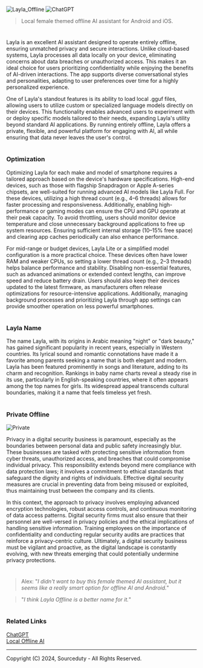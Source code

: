 ![Layla_Offline](https://github.com/user-attachments/assets/055d669d-ad6e-4275-b6bc-6c75e0ff775d)
![ChatGPT](https://github.com/user-attachments/assets/0fed1d99-0e4d-45f8-badf-4d2fc7caa9ac)

> Local female themed offline AI assistant for Android and iOS.
#

Layla is an excellent AI assistant designed to operate entirely offline, ensuring unmatched privacy and secure interactions. Unlike cloud-based systems, Layla processes all data locally on your device, eliminating concerns about data breaches or unauthorized access. This makes it an ideal choice for users prioritizing confidentiality while enjoying the benefits of AI-driven interactions. The app supports diverse conversational styles and personalities, adapting to user preferences over time for a highly personalized experience.

One of Layla's standout features is its ability to load local .gguf files, allowing users to utilize custom or specialized language models directly on their devices. This functionality enables advanced users to experiment with or deploy specific models tailored to their needs, expanding Layla's utility beyond standard AI applications. By running entirely offline, Layla offers a private, flexible, and powerful platform for engaging with AI, all while ensuring that data never leaves the user's control.

#
### Optimization

Optimizing Layla for each make and model of smartphone requires a tailored approach based on the device's hardware specifications. High-end devices, such as those with flagship Snapdragon or Apple A-series chipsets, are well-suited for running advanced AI models like Layla Full. For these devices, utilizing a high thread count (e.g., 4–6 threads) allows for faster processing and responsiveness. Additionally, enabling high-performance or gaming modes can ensure the CPU and GPU operate at their peak capacity. To avoid throttling, users should monitor device temperature and close unnecessary background applications to free up system resources. Ensuring sufficient internal storage (10–15% free space) and clearing app caches periodically can also enhance performance.

For mid-range or budget devices, Layla Lite or a simplified model configuration is a more practical choice. These devices often have lower RAM and weaker CPUs, so setting a lower thread count (e.g., 2–3 threads) helps balance performance and stability. Disabling non-essential features, such as advanced animations or extended context lengths, can improve speed and reduce battery drain. Users should also keep their devices updated to the latest firmware, as manufacturers often release optimizations for resource-intensive applications. Additionally, managing background processes and prioritizing Layla through app settings can provide smoother operation on less powerful smartphones.

#
### Layla Name

The name Layla, with its origins in Arabic meaning "night" or "dark beauty," has gained significant popularity in recent years, especially in Western countries. Its lyrical sound and romantic connotations have made it a favorite among parents seeking a name that is both elegant and modern. Layla has been featured prominently in songs and literature, adding to its charm and recognition. Rankings in baby name charts reveal a steady rise in its use, particularly in English-speaking countries, where it often appears among the top names for girls. Its widespread appeal transcends cultural boundaries, making it a name that feels timeless yet fresh.

#
### Private Offline

![Private](https://github.com/user-attachments/assets/498c0660-b868-4fdc-9ed1-53a8286bdaa7)

Privacy in a digital security business is paramount, especially as the boundaries between personal data and public safety increasingly blur. These businesses are tasked with protecting sensitive information from cyber threats, unauthorized access, and breaches that could compromise individual privacy. This responsibility extends beyond mere compliance with data protection laws; it involves a commitment to ethical standards that safeguard the dignity and rights of individuals. Effective digital security measures are crucial in preventing data from being misused or exploited, thus maintaining trust between the company and its clients.

In this context, the approach to privacy involves employing advanced encryption technologies, robust access controls, and continuous monitoring of data access patterns. Digital security firms must also ensure that their personnel are well-versed in privacy policies and the ethical implications of handling sensitive information. Training employees on the importance of confidentiality and conducting regular security audits are practices that reinforce a privacy-centric culture. Ultimately, a digital security business must be vigilant and proactive, as the digital landscape is constantly evolving, with new threats emerging that could potentially undermine privacy protections.

#

> Alex: "*I didn't want to buy this female themed AI assistant, but it seems like a really smart option for offline AI and Android.*"

> "*I think Layla Offline is a better name for it.*"

#
### Related Links

[ChatGPT](https://github.com/sourceduty/ChatGPT)
<br>
[Local Offline AI](https://github.com/sourceduty/Local_Offline_AI)

***
Copyright (C) 2024, Sourceduty - All Rights Reserved.
